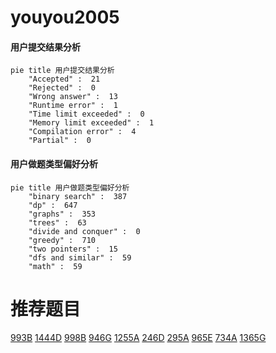 # youyou2005

<!-- tabs:start -->



#### **用户提交结果分析**

```mermaid
pie title 用户提交结果分析
    "Accepted" :  21
    "Rejected" :  0
    "Wrong answer" :  13
    "Runtime error" :  1
    "Time limit exceeded" :  0
    "Memory limit exceeded" :  1
    "Compilation error" :  4
    "Partial" :  0
```

#### **用户做题类型偏好分析**

```mermaid
pie title 用户做题类型偏好分析
    "binary search" :  387
    "dp" :  647
    "graphs" :  353
    "trees" :  63
    "divide and conquer" :  0
    "greedy" :  710
    "two pointers" :  15
    "dfs and similar" :  59
    "math" :  59
```



<!-- tabs:end -->
# 推荐题目
[993B](https://codeforces.com/contest/993/problem/B)
[1444D](https://codeforces.com/contest/1444/problem/D)
[998B](https://codeforces.com/contest/998/problem/B)
[946G](https://codeforces.com/contest/946/problem/G)
[1255A](https://codeforces.com/contest/1255/problem/A)
[246D](https://codeforces.com/contest/246/problem/D)
[295A](https://codeforces.com/contest/295/problem/A)
[965E](https://codeforces.com/contest/965/problem/E)
[734A](https://codeforces.com/contest/734/problem/A)
[1365G](https://codeforces.com/contest/1365/problem/G)
